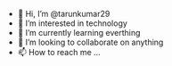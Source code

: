 - 👋 Hi, I’m @tarunkumar29
- 👀 I’m interested in technology
- 🌱 I’m currently learning everthing
- 💞️ I’m looking to collaborate on anything
- 📫 How to reach me ...

<!---
tarunkumar29/tarunkumar29 is a ✨ special ✨ repository because its `README.md` (this file) appears on your GitHub profile.
You can click the Preview link to take a look at your changes.
--->
